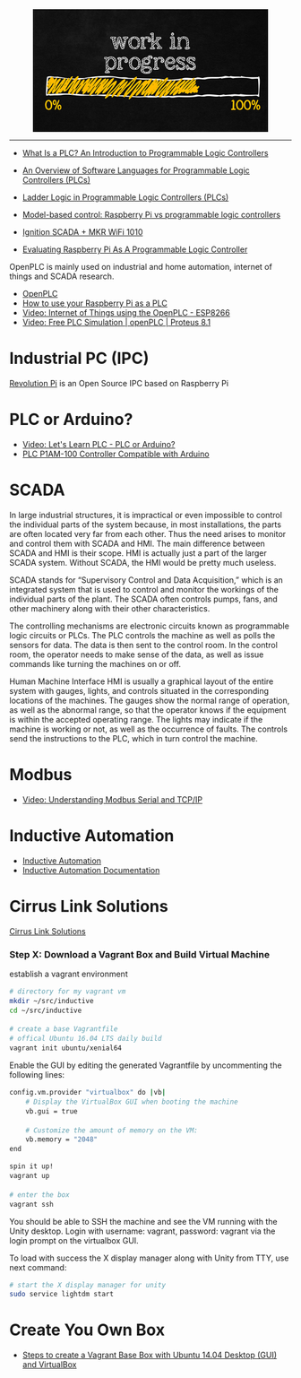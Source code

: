 <!--
Maintainer:   jeffskinnerbox@yahoo.com / www.jeffskinnerbox.me
Version:      0.0.0
-->


<div align="center">
<img src="https://raw.githubusercontent.com/jeffskinnerbox/blog/main/content/images/banners-bkgrds/work-in-progress.jpg" title="These materials require additional work and are not ready for general use." align="center" width=420px height=219px>
</div>


-----




* [What Is a PLC? An Introduction to Programmable Logic Controllers](https://www.allaboutcircuits.com/technical-articles/what-is-a-plc-introduction-to-programmable-logic-controllers/)
* [An Overview of Software Languages for Programmable Logic Controllers (PLCs)](https://www.allaboutcircuits.com/technical-articles/overview-software-languages-for-programmable-logic-controllers-plcs)
* [Ladder Logic in Programmable Logic Controllers (PLCs)](https://www.allaboutcircuits.com/technical-articles/ladder-logic-programmable-logic-controller/)
* [Model-based control: Raspberry Pi vs programmable logic controllers](https://www.controlglobal.com/articles/2020/raspberry-pi-vs-plc-for-model-based-control/)

* [Ignition SCADA + MKR WiFi 1010](https://www.hackster.io/NRobinson2/ignition-scada-mkr-wifi-1010-4d2284)
* [Evaluating Raspberry Pi As A Programmable Logic Controller](https://hackaday.com/2020/08/24/evaluating-raspberry-pi-as-a-programmable-logic-controller/)






OpenPLC is mainly used on industrial and home automation, internet of things and SCADA research.

* [OpenPLC](http://www.openplcproject.com/)
* [How to use your Raspberry Pi as a PLC](https://www.elektormagazine.com/news/plc-with-raspberry-pi)
* [Video: Internet of Things using the OpenPLC - ESP8266](https://www.youtube.com/watch?v=xpTBpFHyluw)
* [Video: Free PLC Simulation | openPLC | Proteus 8.1](https://www.youtube.com/watch?v=WSCU0faw9-Y)

# Industrial PC (IPC)

[Revolution Pi](https://revolution.kunbus.com/)
is an Open Source IPC based on Raspberry Pi

# PLC or Arduino?

* [Video: Let's Learn PLC - PLC or Arduino?](https://www.youtube.com/watch?v=J4pMD-XfYlo)
* [PLC P1AM-100 Controller Compatible with Arduino](https://news.thomasnet.com/fullstory/new-p1am-100-controller-compatible-with-arduino-mkr-format-shields-40033353)

# SCADA

In large industrial structures, it is impractical or even impossible to control the individual parts of the system because, in most installations, the parts are often located very far from each other. Thus the need arises to monitor and control them with SCADA and HMI. The main difference between SCADA and HMI is their scope. HMI is actually just a part of the larger SCADA system. Without SCADA, the HMI would be pretty much useless.

SCADA stands for “Supervisory Control and Data Acquisition,”
which is an integrated system that is used to control and monitor
the workings of the individual parts of the plant.
The SCADA often controls pumps, fans, and other machinery along with their other characteristics.

The controlling mechanisms are electronic circuits known as programmable logic circuits or PLCs.
The PLC controls the machine as well as polls the sensors for data. The data is then sent to the control room.
In the control room, the operator needs to make sense of the data,
as well as issue commands like turning the machines on or off.

Human Machine Interface HMI is usually a graphical layout of the entire system
with gauges, lights, and controls situated in the corresponding locations of the machines.
The gauges show the normal range of operation, as well as the abnormal range,
so that the operator knows if the equipment is within the accepted operating range.
The lights may indicate if the machine is working or not,
as well as the occurrence of faults.
The controls send the instructions to the PLC, which in turn control the machine.

# Modbus

* [Video: Understanding Modbus Serial and TCP/IP](https://www.youtube.com/watch?v=k993tAFRLSE)

# Inductive Automation

* [Inductive Automation](https://inductiveautomation.com/)
* [Inductive Automation Documentation](https://docs.inductiveautomation.com/)

# Cirrus Link Solutions

[Cirrus Link Solutions](https://www.cirrus-link.com/)

### Step X: Download a Vagrant Box and Build Virtual Machine

establish a vagrant environment

```bash
# directory for my vagrant vm
mkdir ~/src/inductive
cd ~/src/inductive

# create a base Vagrantfile
# offical Ubuntu 16.04 LTS daily build
vagrant init ubuntu/xenial64
```

Enable the GUI by editing the generated Vagrantfile by uncommenting the following lines:

```bash
config.vm.provider "virtualbox" do |vb|
    # Display the VirtualBox GUI when booting the machine
    vb.gui = true

    # Customize the amount of memory on the VM:
    vb.memory = "2048"
end
```


```bash
spin it up!
vagrant up

# enter the box
vagrant ssh
```

You should be able to SSH the machine and see the VM running with the Unity desktop.
Login with username: vagrant, password: vagrant via the login prompt on the virtualbox GUI.

To load with success the X display manager along with Unity from TTY, use next command:

```bash
# start the X display manager for unity
sudo service lightdm start
```

# Create You Own Box

* [Steps to create a Vagrant Base Box with Ubuntu 14.04 Desktop (GUI) and VirtualBox](http://aruizca.com/steps-to-create-a-vagrant-base-box-with-ubuntu-14-04-desktop-gui-and-virtualbox/)
